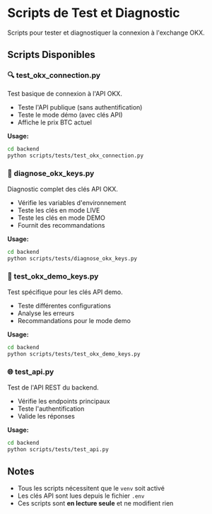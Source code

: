 # Scripts de Test et Diagnostic

Scripts pour tester et diagnostiquer la connexion à l'exchange OKX.

## Scripts Disponibles

### 🔍 test_okx_connection.py
Test basique de connexion à l'API OKX.
- Teste l'API publique (sans authentification)
- Teste le mode démo (avec clés API)
- Affiche le prix BTC actuel

**Usage:**
```bash
cd backend
python scripts/tests/test_okx_connection.py
```

### 🔧 diagnose_okx_keys.py
Diagnostic complet des clés API OKX.
- Vérifie les variables d'environnement
- Teste les clés en mode LIVE
- Teste les clés en mode DEMO
- Fournit des recommandations

**Usage:**
```bash
cd backend
python scripts/tests/diagnose_okx_keys.py
```

### 🧪 test_okx_demo_keys.py
Test spécifique pour les clés API demo.
- Teste différentes configurations
- Analyse les erreurs
- Recommandations pour le mode demo

**Usage:**
```bash
cd backend
python scripts/tests/test_okx_demo_keys.py
```

### 🌐 test_api.py
Test de l'API REST du backend.
- Vérifie les endpoints principaux
- Teste l'authentification
- Valide les réponses

**Usage:**
```bash
cd backend
python scripts/tests/test_api.py
```

## Notes

- Tous les scripts nécessitent que le `venv` soit activé
- Les clés API sont lues depuis le fichier `.env`
- Ces scripts sont **en lecture seule** et ne modifient rien
